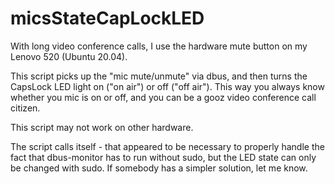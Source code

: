 # micsStateCapLockLED

With long video conference calls, I use the hardware mute button on my Lenovo 520 (Ubuntu 20.04).

This script picks up the "mic mute/unmute" via dbus, and then turns the CapsLock LED light on ("on air") or off ("off air"). This way you always know whether you mic is on or off, and you can be a gooz video conference call citizen.

This script may not work on other hardware.

The script calls itself - that appeared to be necessary to properly handle the fact that dbus-monitor has to run without sudo, but the LED state can only be changed with sudo. If somebody has a simpler solution, let me know.
